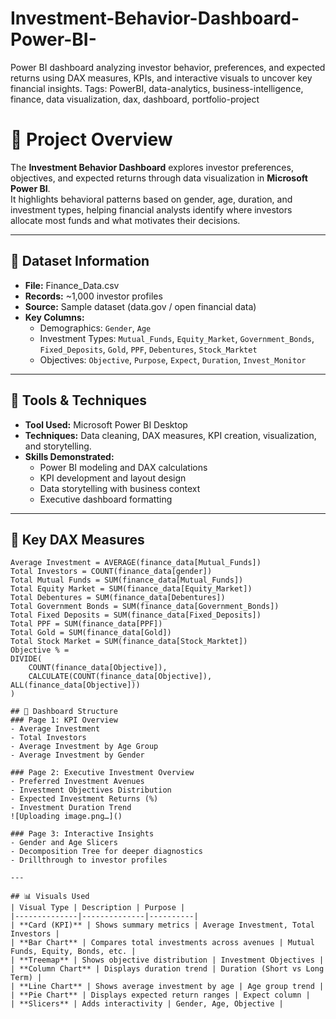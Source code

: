 # Investment-Behavior-Dashboard-Power-BI-
Power BI dashboard analyzing investor behavior, preferences, and expected returns using DAX measures, KPIs, and interactive visuals to uncover key financial insights. 
Tags: PowerBI, data-analytics, business-intelligence, finance, data visualization, dax, dashboard, portfolio-project

# 🎯 Project Overview
The **Investment Behavior Dashboard** explores investor preferences, objectives, and expected returns through data visualization in **Microsoft Power BI**.  
It highlights behavioral patterns based on gender, age, duration, and investment types, helping financial analysts identify where investors allocate most funds and what motivates their decisions.

---

## 📁 Dataset Information
- **File:** Finance_Data.csv  
- **Records:** ~1,000 investor profiles  
- **Source:** Sample dataset (data.gov / open financial data)  
- **Key Columns:**
  - Demographics: `Gender`, `Age`
  - Investment Types: `Mutual_Funds`, `Equity_Market`, `Government_Bonds`, `Fixed_Deposits`, `Gold`, `PPF`, `Debentures`, `Stock_Marktet`
  - Objectives: `Objective`, `Purpose`, `Expect`, `Duration`, `Invest_Monitor`

---

## 🧮 Tools & Techniques
- **Tool Used:** Microsoft Power BI Desktop  
- **Techniques:** Data cleaning, DAX measures, KPI creation, visualization, and storytelling.  
- **Skills Demonstrated:**
  - Power BI modeling and DAX calculations  
  - KPI development and layout design  
  - Data storytelling with business context  
  - Executive dashboard formatting  

---

## 🧠 Key DAX Measures
```DAX
Average Investment = AVERAGE(finance_data[Mutual_Funds])
Total Investors = COUNT(finance_data[gender])
Total Mutual Funds = SUM(finance_data[Mutual_Funds])
Total Equity Market = SUM(finance_data[Equity_Market])
Total Debentures = SUM(finance_data[Debentures])
Total Government Bonds = SUM(finance_data[Government_Bonds])
Total Fixed Deposits = SUM(finance_data[Fixed_Deposits])
Total PPF = SUM(finance_data[PPF])
Total Gold = SUM(finance_data[Gold])
Total Stock Market = SUM(finance_data[Stock_Marktet])
Objective % =
DIVIDE(
    COUNT(finance_data[Objective]),
    CALCULATE(COUNT(finance_data[Objective]), ALL(finance_data[Objective]))
)

## 🧩 Dashboard Structure
### Page 1: KPI Overview
- Average Investment  
- Total Investors  
- Average Investment by Age Group  
- Average Investment by Gender  

### Page 2: Executive Investment Overview
- Preferred Investment Avenues  
- Investment Objectives Distribution  
- Expected Investment Returns (%)  
- Investment Duration Trend  
![Uploading image.png…]()

### Page 3: Interactive Insights
- Gender and Age Slicers  
- Decomposition Tree for deeper diagnostics  
- Drillthrough to investor profiles  

---

## 📊 Visuals Used
| Visual Type | Description | Purpose |
|--------------|--------------|----------|
| **Card (KPI)** | Shows summary metrics | Average Investment, Total Investors |
| **Bar Chart** | Compares total investments across avenues | Mutual Funds, Equity, Bonds, etc. |
| **Treemap** | Shows objective distribution | Investment Objectives |
| **Column Chart** | Displays duration trend | Duration (Short vs Long Term) |
| **Line Chart** | Shows average investment by age | Age group trend |
| **Pie Chart** | Displays expected return ranges | Expect column |
| **Slicers** | Adds interactivity | Gender, Age, Objective |

